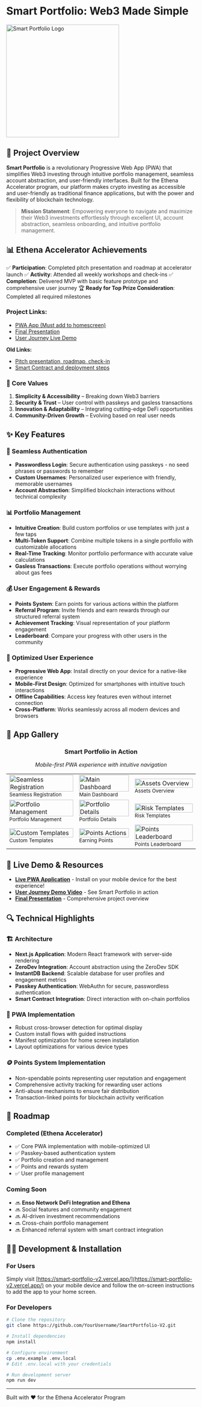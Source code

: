 # Smart Portfolio: Web3 Made Simple

<img src="public/SP_LOGO.png" alt="Smart Portfolio Logo" width="300" />

## 🚀 Project Overview

**Smart Portfolio** is a revolutionary Progressive Web App (PWA) that simplifies Web3 investing through intuitive portfolio management, seamless account abstraction, and user-friendly interfaces. Built for the Ethena Accelerator program, our platform makes crypto investing as accessible and user-friendly as traditional finance applications, but with the power and flexibility of blockchain technology.

> **Mission Statement**: Empowering everyone to navigate and maximize their Web3 investments effortlessly through excellent UI, account abstraction, seamless onboarding, and intuitive portfolio management.

## 📊 Ethena Accelerator Achievements

✅ **Participation**: Completed pitch presentation and roadmap at accelerator launch
✅ **Activity**: Attended all weekly workshops and check-ins
✅ **Completion**: Delivered MVP with basic feature prototype and comprehensive user journey
🏆 **Ready for Top Prize Consideration**: Completed all required milestones

### Project Links:
+ [PWA App (Must add to homescreen)](https://smart-portfolio-v2.vercel.app/)
+ [Final Presentation](https://www.canva.com/design/DAGhfX77nps/6iEZhY8KOLNrjROBxFa8Rg/edit?utm_content=DAGhfX77nps&utm_campaign=designshare&utm_medium=link2&utm_source=sharebutton)
+ [User Journey Live Demo](https://vimeo.com/1064962359/b2818e0e87?ts=0&share=copy)

**Old Links:**
+ [Pitch presentation, roadmap, check-in](https://www.canva.com/design/DAGcNdLOGwU/gB6t-HYGH8PqkeTYNj8JDQ/edit)
+ [Smart Contract and deployment steps](https://github.com/Kayaba-Attribution/SmartBasket/blob/main/Hardhat/scripts/deploy.ts)

### 🌟 Core Values

1. **Simplicity & Accessibility** – Breaking down Web3 barriers
2. **Security & Trust** – User control with passkeys and gasless transactions
3. **Innovation & Adaptability** – Integrating cutting-edge DeFi opportunities
4. **Community-Driven Growth** – Evolving based on real user needs


## ✨ Key Features

### 🔐 Seamless Authentication
- **Passwordless Login**: Secure authentication using passkeys - no seed phrases or passwords to remember
- **Custom Usernames**: Personalized user experience with friendly, memorable usernames
- **Account Abstraction**: Simplified blockchain interactions without technical complexity

### 📊 Portfolio Management
- **Intuitive Creation**: Build custom portfolios or use templates with just a few taps
- **Multi-Token Support**: Combine multiple tokens in a single portfolio with customizable allocations
- **Real-Time Tracking**: Monitor portfolio performance with accurate value calculations
- **Gasless Transactions**: Execute portfolio operations without worrying about gas fees

### 💰 User Engagement & Rewards
- **Points System**: Earn points for various actions within the platform
- **Referral Program**: Invite friends and earn rewards through our structured referral system
- **Achievement Tracking**: Visual representation of your platform engagement
- **Leaderboard**: Compare your progress with other users in the community

### 📱 Optimized User Experience
- **Progressive Web App**: Install directly on your device for a native-like experience
- **Mobile-First Design**: Optimized for smartphones with intuitive touch interactions
- **Offline Capabilities**: Access key features even without internet connection
- **Cross-Platform**: Works seamlessly across all modern devices and browsers

## 📱 App Gallery

<div align="center">
  <h3>Smart Portfolio in Action</h3>
  <p><i>Mobile-first PWA experience with intuitive navigation</i></p>
</div>

<table>
  <tr>
    <td><img src="public/register.jpg" alt="Seamless Registration" width="100%"><br><small>Seamless Registration</small></td>
    <td><img src="public/dashboard.jpg" alt="Main Dashboard" width="100%"><br><small>Main Dashboard</small></td>
    <td><img src="public/assets_overview.jpg" alt="Assets Overview" width="100%"><br><small>Assets Overview</small></td>
  </tr>
  <tr>
    <td><img src="public/portfolios.jpg" alt="Portfolio Management" width="100%"><br><small>Portfolio Management</small></td>
    <td><img src="public/portfolio_details.jpg" alt="Portfolio Details" width="100%"><br><small>Portfolio Details</small></td>
    <td><img src="public/risk_templates.jpg" alt="Risk Templates" width="100%"><br><small>Risk Templates</small></td>
  </tr>
  <tr>
    <td><img src="public/custom_templates.jpg" alt="Custom Templates" width="100%"><br><small>Custom Templates</small></td>
    <td><img src="public/points_action.jpg" alt="Points Actions" width="100%"><br><small>Earning Points</small></td>
    <td><img src="public/points_leaderboard.jpg" alt="Points Leaderboard" width="100%"><br><small>Points Leaderboard</small></td>
  </tr>
</table>

## 🚀 Live Demo & Resources

- [**Live PWA Application**](https://smart-portfolio-v2.vercel.app/) - Install on your mobile device for the best experience!
- [**User Journey Demo Video**](https://vimeo.com/1064962359/b2818e0e87?ts=0&share=copy) - See Smart Portfolio in action
- [**Final Presentation**](https://www.canva.com/design/DAGhfX77nps/6iEZhY8KOLNrjROBxFa8Rg/edit?utm_content=DAGhfX77nps&utm_campaign=designshare&utm_medium=link2&utm_source=sharebutton) - Comprehensive project overview

## 🔍 Technical Highlights

### 🏗️ Architecture
- **Next.js Application**: Modern React framework with server-side rendering
- **ZeroDev Integration**: Account abstraction using the ZeroDev SDK
- **InstantDB Backend**: Scalable database for user profiles and engagement metrics
- **Passkey Authentication**: WebAuthn for secure, passwordless authentication
- **Smart Contract Integration**: Direct interaction with on-chain portfolios

### 📱 PWA Implementation
- Robust cross-browser detection for optimal display
- Custom install flows with guided instructions
- Manifest optimization for home screen installation
- Layout optimizations for various device types

### 🪙 Points System Implementation
- Non-spendable points representing user reputation and engagement
- Comprehensive activity tracking for rewarding user actions
- Anti-abuse mechanisms to ensure fair distribution
- Transaction-linked points for blockchain activity verification

## 🚗 Roadmap

### Completed (Ethena Accelerator)
- ✅ Core PWA implementation with mobile-optimized UI
- ✅ Passkey-based authentication system
- ✅ Portfolio creation and management
- ✅ Points and rewards system
- ✅ User profile management

### Coming Soon
- 🔜 **Enso Network DeFi Integration and Ethena**
- 🔜 Social features and community engagement
- 🔜 AI-driven investment recommendations
- 🔜 Cross-chain portfolio management
- 🔜 Enhanced referral system with smart contract integration

## 👨‍💻 Development & Installation

### For Users
Simply visit [https://smart-portfolio-v2.vercel.app/](https://smart-portfolio-v2.vercel.app/) on your mobile device and follow the on-screen instructions to add the app to your home screen.

### For Developers
```bash
# Clone the repository
git clone https://github.com/YourUsername/SmartPortfolio-V2.git

# Install dependencies
npm install

# Configure environment
cp .env.example .env.local
# Edit .env.local with your credentials

# Run development server
npm run dev
```


---

Built with ❤️ for the Ethena Accelerator Program